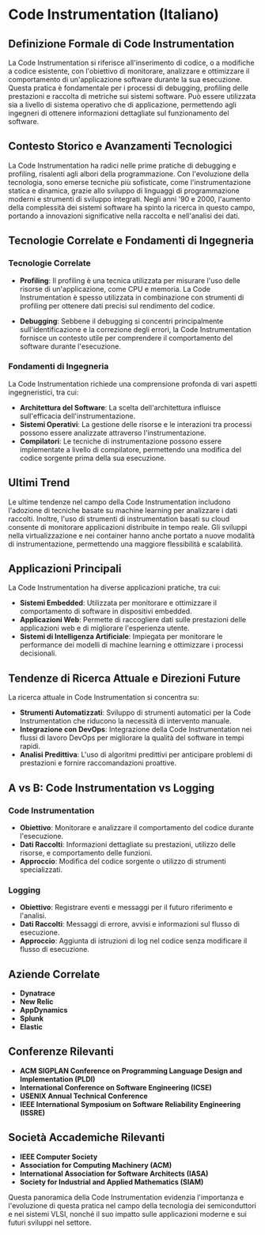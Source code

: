 # Code Instrumentation (Italiano)

## Definizione Formale di Code Instrumentation

La Code Instrumentation si riferisce all'inserimento di codice, o a modifiche a codice esistente, con l'obiettivo di monitorare, analizzare e ottimizzare il comportamento di un'applicazione software durante la sua esecuzione. Questa pratica è fondamentale per i processi di debugging, profiling delle prestazioni e raccolta di metriche sui sistemi software. Può essere utilizzata sia a livello di sistema operativo che di applicazione, permettendo agli ingegneri di ottenere informazioni dettagliate sul funzionamento del software.

## Contesto Storico e Avanzamenti Tecnologici

La Code Instrumentation ha radici nelle prime pratiche di debugging e profiling, risalenti agli albori della programmazione. Con l'evoluzione della tecnologia, sono emerse tecniche più sofisticate, come l'instrumentazione statica e dinamica, grazie allo sviluppo di linguaggi di programmazione moderni e strumenti di sviluppo integrati. Negli anni '90 e 2000, l'aumento della complessità dei sistemi software ha spinto la ricerca in questo campo, portando a innovazioni significative nella raccolta e nell'analisi dei dati.

## Tecnologie Correlate e Fondamenti di Ingegneria

### Tecnologie Correlate

- **Profiling**: Il profiling è una tecnica utilizzata per misurare l'uso delle risorse di un'applicazione, come CPU e memoria. La Code Instrumentation è spesso utilizzata in combinazione con strumenti di profiling per ottenere dati precisi sul rendimento del codice.

- **Debugging**: Sebbene il debugging si concentri principalmente sull'identificazione e la correzione degli errori, la Code Instrumentation fornisce un contesto utile per comprendere il comportamento del software durante l'esecuzione.

### Fondamenti di Ingegneria

La Code Instrumentation richiede una comprensione profonda di vari aspetti ingegneristici, tra cui:

- **Architettura del Software**: La scelta dell'architettura influisce sull'efficacia dell'instrumentazione.
- **Sistemi Operativi**: La gestione delle risorse e le interazioni tra processi possono essere analizzate attraverso l'instrumentazione.
- **Compilatori**: Le tecniche di instrumentazione possono essere implementate a livello di compilatore, permettendo una modifica del codice sorgente prima della sua esecuzione.

## Ultimi Trend

Le ultime tendenze nel campo della Code Instrumentation includono l'adozione di tecniche basate su machine learning per analizzare i dati raccolti. Inoltre, l'uso di strumenti di instrumentation basati su cloud consente di monitorare applicazioni distribuite in tempo reale. Gli sviluppi nella virtualizzazione e nei container hanno anche portato a nuove modalità di instrumentazione, permettendo una maggiore flessibilità e scalabilità.

## Applicazioni Principali

La Code Instrumentation ha diverse applicazioni pratiche, tra cui:

- **Sistemi Embedded**: Utilizzata per monitorare e ottimizzare il comportamento di software in dispositivi embedded.
- **Applicazioni Web**: Permette di raccogliere dati sulle prestazioni delle applicazioni web e di migliorare l'esperienza utente.
- **Sistemi di Intelligenza Artificiale**: Impiegata per monitorare le performance dei modelli di machine learning e ottimizzare i processi decisionali.

## Tendenze di Ricerca Attuale e Direzioni Future

La ricerca attuale in Code Instrumentation si concentra su:

- **Strumenti Automatizzati**: Sviluppo di strumenti automatici per la Code Instrumentation che riducono la necessità di intervento manuale.
- **Integrazione con DevOps**: Integrazione della Code Instrumentation nei flussi di lavoro DevOps per migliorare la qualità del software in tempi rapidi.
- **Analisi Predittiva**: L'uso di algoritmi predittivi per anticipare problemi di prestazioni e fornire raccomandazioni proattive.

## A vs B: Code Instrumentation vs Logging

### Code Instrumentation

- **Obiettivo**: Monitorare e analizzare il comportamento del codice durante l'esecuzione.
- **Dati Raccolti**: Informazioni dettagliate su prestazioni, utilizzo delle risorse, e comportamento delle funzioni.
- **Approccio**: Modifica del codice sorgente o utilizzo di strumenti specializzati.

### Logging

- **Obiettivo**: Registrare eventi e messaggi per il futuro riferimento e l'analisi.
- **Dati Raccolti**: Messaggi di errore, avvisi e informazioni sul flusso di esecuzione.
- **Approccio**: Aggiunta di istruzioni di log nel codice senza modificare il flusso di esecuzione.

## Aziende Correlate

- **Dynatrace**
- **New Relic**
- **AppDynamics**
- **Splunk**
- **Elastic**

## Conferenze Rilevanti

- **ACM SIGPLAN Conference on Programming Language Design and Implementation (PLDI)**
- **International Conference on Software Engineering (ICSE)**
- **USENIX Annual Technical Conference**
- **IEEE International Symposium on Software Reliability Engineering (ISSRE)**

## Società Accademiche Rilevanti

- **IEEE Computer Society**
- **Association for Computing Machinery (ACM)**
- **International Association for Software Architects (IASA)**
- **Society for Industrial and Applied Mathematics (SIAM)**

Questa panoramica della Code Instrumentation evidenzia l'importanza e l'evoluzione di questa pratica nel campo della tecnologia dei semiconduttori e nei sistemi VLSI, nonché il suo impatto sulle applicazioni moderne e sui futuri sviluppi nel settore.
